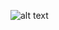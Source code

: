![alt text](https://github.com/mrfix1033/TimeCalculator/blob/master/Снимок%20экрана%202024-09-09%20215358.png?raw=true)